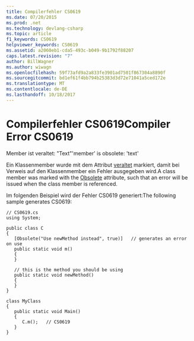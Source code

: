 ```yaml
---
title: Compilerfehler CS0619
ms.date: 07/20/2015
ms.prod: .net
ms.technology: devlang-csharp
ms.topic: article
f1_keywords: CS0619
helpviewer_keywords: CS0619
ms.assetid: a2060eb1-cda5-493c-b049-9b1792f88207
caps.latest.revision: "7"
author: BillWagner
ms.author: wiwagn
ms.openlocfilehash: 59f73afd9a2a833fe3901ad7501f867304a8890f
ms.sourcegitcommit: bd1ef61f4bb794b25383d3d72e71041a5ced172e
ms.translationtype: MT
ms.contentlocale: de-DE
ms.lasthandoff: 10/18/2017
---
```

# <a name="compiler-error-cs0619"></a><span data-ttu-id="3e01e-102">Compilerfehler CS0619</span><span class="sxs-lookup"><span data-stu-id="3e01e-102">Compiler Error CS0619</span></span>
<span data-ttu-id="3e01e-103">Member ist veraltet: "Text"</span><span class="sxs-lookup"><span data-stu-id="3e01e-103">'member' is obsolete: 'text'</span></span>  
  
 <span data-ttu-id="3e01e-104">Ein Klassenmember wurde mit dem Attribut [veraltet](http://msdn.microsoft.com/en-us/05e99cd0-bda6-4f79-a890-1ca093b4b488) markiert, damit bei Verweis auf den Klassenmember ein Fehler ausgegeben wird.</span><span class="sxs-lookup"><span data-stu-id="3e01e-104">A class member was marked with the [Obsolete](http://msdn.microsoft.com/en-us/05e99cd0-bda6-4f79-a890-1ca093b4b488) attribute, such that an error will be issued when the class member is referenced.</span></span>  
  
 <span data-ttu-id="3e01e-105">Im folgenden Beispiel wird der Fehler CS0619 generiert:</span><span class="sxs-lookup"><span data-stu-id="3e01e-105">The following sample generates CS0619:</span></span>  
  
```  
// CS0619.cs  
using System;  
  
public class C  
{  
   [Obsolete("Use newMethod instead", true)]   // generates an error on use  
   public static void m()  
   {  
   }  
  
   // this is the method you should be using  
   public static void newMethod()  
   {  
   }  
}  
  
class MyClass  
{  
   public static void Main()  
   {  
      C.m();   // CS0619  
   }  
}  
```
